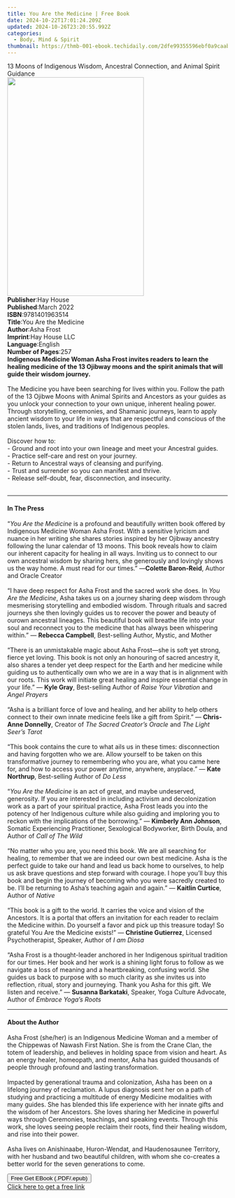 ```yaml
---
title: You Are the Medicine | Free Book
date: 2024-10-22T17:01:24.209Z
updated: 2024-10-26T23:20:55.992Z
categories:
  - Body, Mind & Spirit
thumbnail: https://thmb-001-ebook.techidaily.com/2dfe99355596ebf0a9caabf722929b2aad7be6e408a3d345ee052981a3542678.jpg
---
```

<main id="book-container">
  <div class="flex flex-col">
    <div class="book-brief flex-1 py-6 px-4 sm:p-6 md:py-10 md:px-8">
      <!-- brief-->
      <div class="book-brief-main">
        13 Moons of Indigenous Wisdom, Ancestral Connection, and Animal Spirit
        Guidance
      </div>
    </div>
    <div
      class="book-meta-info flex-1 grid gap-4 col-start-1 col-end-3 row-start-1 sm:mb-6 sm:grid-cols-4 lg:gap-6 lg:col-start-2 lg:row-end-6 lg:row-span-6 lg:mb-0"
    >
      <div
        class="book-meta-info-left place-content-center mt-4 p-4 text-sm leading-6 col-start-2 col-span-2 dark:text-slate-400"
      >
        <img
          class="w-full h-500 object-cover rounded-lg sm:h-255 sm:col-span-2 lg:col-span-full"
          src="https://img-001-ebook.techidaily.com/fe8f7a4eac9c8cb146d89808f9d73d2f3735ce808f095dbb713fcf31933a6d8d.jpg"
          alt=""
          width="312"
          height="500"
        />
      </div>
      <div
        class="book-meta-info-right mt-2 col-start-1 row-start-2 col-span-3 self-center"
      >
        <!-- meta data  -->
        <div class="flex flex-col px-4 md:px-8">
          <div class="flex-1">
            <strong>Publisher</strong>:<span class="px-2">Hay House</span>
          </div>
          <div class="flex-1">
            <strong>Published</strong>:<span class="px-2">March 2022</span>
          </div>
          <div class="flex-1">
            <strong>ISBN</strong>:<span class="px-2">9781401963514</span>
          </div>
          <div class="flex-1">
            <strong>Title</strong>:<span class="px-2"
              >You Are the Medicine</span
            >
          </div>
          <div class="flex-1">
            <strong>Author</strong>:<span class="px-2">Asha Frost</span>
          </div>
          <div class="flex-1">
            <strong>Imprint</strong>:<span class="px-2">Hay House LLC</span>
          </div>
          <div class="flex-1">
            <strong>Language</strong>:<span class="px-2">English</span>
          </div>
          <div class="flex-1">
            <strong>Number of Pages</strong>:<span class="px-2">257</span>
          </div>
        </div>
      </div>
    </div>
    <div class="book-description flex-1 py-6 px-4 sm:p-6 md:py-10 md:px-8">
      <div class="book-description-main">
        <div accordion-content="" id="description">
          <b
            >Indigenous Medicine Woman Asha Frost invites readers to learn the
            healing medicine of the 13 Ojibway moons and the spirit animals that
            will guide their wisdom journey.</b
          ><br /><br />The Medicine you have been searching for lives within
          you. Follow the path of the 13 Ojibwe Moons with Animal Spirits and
          Ancestors as your guides as you unlock your connection to your own
          unique, inherent healing power. Through storytelling, ceremonies, and
          Shamanic journeys, learn to apply ancient wisdom to your life in ways
          that are respectful and conscious of the stolen lands, lives, and
          traditions of Indigenous peoples.<br />&nbsp;<br />Discover how to:<br />-
          Ground and root into your own lineage and meet your Ancestral
          guides.<br />- Practice self-care and rest on your journey.<br />-
          Return to Ancestral ways of cleansing and purifying.<br />- Trust and
          surrender so you can manifest and thrive.<br />- Release self-doubt,
          fear, disconnection, and insecurity.<br />&nbsp;
        </div>
        <div class="accordion-fader"></div>
      </div>
    </div>
    <div class="book-excerpts flex-1 py-6 px-4 sm:p-6 md:py-10 md:px-8">
      <!-- excerpts-->
      <div class="book-excerpts-main">
        <hr />
        <h4 class="placeholder placeholder-heading">
          <span>In The Press</span>
        </h4>
        <p>
          “<i>You Are the Medicine</i> is a profound and beautifully written
          book offered by Indigenous Medicine Woman Asha Frost. With a sensitive
          lyricism and nuance in her writing she shares stories inspired by her
          Ojibway ancestry following the lunar calendar of 13 moons. This book
          reveals how to claim our inherent capacity for healing in all ways.
          Inviting us to connect to our own ancestral wisdom by sharing hers,
          she generously and lovingly shows us the way home. A must read for our
          times.” —<b>Colette Baron-Reid</b>, Author and Oracle Creator<br /><br />“I
          have deep respect for Asha Frost and the sacred work she does. In
          <i>You Are the Medicine</i>, Asha takes us on a journey sharing deep
          wisdom through mesmerising storytelling and embodied wisdom. Through
          rituals and sacred journeys she then lovingly guides us to recover the
          power and beauty of ourown ancestral lineages. This beautiful book
          will breathe life into your soul and reconnect you to the medicine
          that has always been whispering within.” — <b>Rebecca Campbell</b>,
          Best-selling Author, Mystic, and Mother<br /><br />“There is an
          unmistakable magic about Asha Frost—she is soft yet strong, fierce yet
          loving. This book is not only an honouring of sacred ancestry it, also
          shares a tender yet deep respect for the Earth and her medicine while
          guiding us to authentically own who we are in a way that is in
          alignment with our roots. This work will initiate great healing and
          inspire essential change in your life.” — <b>Kyle Gray</b>,
          Best-selling Author of <i>Raise Your Vibration</i> and
          <i>Angel Prayers<br /><br /></i>“Asha is a brilliant force of love and
          healing, and her ability to help others connect to their own innate
          medicine feels like a gift from Spirit.” — <b>Chris-Anne Donnelly</b>,
          Creator of <i>The Sacred Creator’s Oracle</i> and
          <i>The Light Seer’s Tarot</i><br /><br />“This book contains the cure
          to what ails us in these times: disconnection and having forgotten who
          we are. Allow yourself to be taken on this transformative journey to
          remembering who you are, what you came here for, and how to access
          your power anytime, anywhere, anyplace.” — <b>Kate Northrup</b>,
          Best-selling Author of <i>Do Less<br /><br /></i>“<i
            >You Are the Medicine</i
          >
          is an act of great, and maybe undeserved, generosity. If you are
          interested in including activism and decolonization work as a part of
          your spiritual practice, Asha Frost leads you into the potency of her
          Indigenous culture while also guiding and imploring you to reckon with
          the implications of the borrowing.” — <b>Kimberly Ann Johnson</b>,
          Somatic Experiencing Practitioner, Sexological Bodyworker, Birth
          Doula, and Author of <i>Call of The Wild</i><br /><br />“No matter who
          you are, you need this book. We are all searching for healing, to
          remember that we are indeed our own best medicine. Asha is the perfect
          guide to take our hand and lead us back home to ourselves, to help us
          ask brave questions and step forward with courage. I hope you’ll buy
          this book and begin the journey of becoming who you were sacredly
          created to be. I’ll be returning to Asha’s teaching again and again.”
          — <b>Kaitlin Curtice</b>, Author of <i>Native<br /><br /></i>“This
          book is a gift to the world. It carries the voice and vision of the
          Ancestors. It is a portal that offers an invitation for each reader to
          reclaim the Medicine within. Do yourself a favor and pick up this
          treasure today! So grateful You Are the Medicine exists!” —
          <b>Christine Gutierrez</b>, Licensed Psychotherapist, Speaker, Author
          of <i>I am Diosa<br /><br /></i>“Asha Frost is a thought-leader
          anchored in her Indigenous spiritual tradition for our times. Her book
          and her work is a shining light forus to follow as we navigate a loss
          of meaning and a heartbreaking, confusing world. She guides us back to
          purpose with so much clarity as she invites us into reflection,
          ritual, story and journeying. Thank you Asha for this gift. We listen
          and receive.” — <b>Susanna Barkataki</b>, Speaker, Yoga Culture
          Advocate, Author of <i>Embrace Yoga’s Roots</i>
        </p>
      </div>
    </div>
    <div class="book-about-author flex-1 py-6 px-4 sm:p-6 md:py-10 md:px-8">
      <!-- about author-->
      <div class="book-main-author-main">
        <hr />
        <h4 class="placeholder placeholder-heading">
          <span>About the Author</span>
        </h4>
        <p>
          Asha Frost (she/her) is an Indigenous Medicine Woman and a member of
          the Chippewas of Nawash First Nation. She is from the Crane Clan, the
          totem of leadership, and believes in holding space from vision and
          heart. As an energy healer, homeopath, and mentor, Asha has guided
          thousands of people through profound and lasting transformation.<br /><br />Impacted
          by generational trauma and colonization, Asha has been on a lifelong
          journey of reclamation. A lupus diagnosis sent her on a path of
          studying and practicing a multitude of energy Medicine modalities with
          many guides. She has blended this life experience with her innate
          gifts and the wisdom of her Ancestors. She loves sharing her Medicine
          in powerful ways through Ceremonies, teachings, and speaking events.
          Through this work, she loves seeing people reclaim their roots, find
          their healing wisdom, and rise into their power.<br /><br />Asha lives
          on Anishinaabe, Huron-Wendat, and Haudenosaunee Territory, with her
          husband and two beautiful children, with whom she co-creates a better
          world for the seven generations to come.
        </p>
      </div>
    </div>
    <div class="book-free-get flex-1 py-6 px-4 sm:p-6 md:py-10 md:px-8">
      <button
        id="btn-free-get"
        class="bg-blue-500 hover:bg-blue-700 text-white font-bold py-2 px-4 rounded"
      >
        Free Get EBook (.PDF/.epub)
      </button>
      <div id="countdown-display" class="px-2 text-lg mt-2"></div>
      <a
        id="free-link"
        class="hidden bg-blue-500 hover:bg-blue-700 text-white font-bold py-2 px-4 rounded"
        href="https://www.ebooks.com/en-us/book/210313844/you-are-the-medicine/asha-frost/"
        target="_blank"
        >Click here to get a free link</a
      >
    </div>
    <script>
      let countdownTime = 0;
      let countdownInterval = null;
      document
        .getElementById('btn-free-get')
        .addEventListener('click', startCountdown);
      function startCountdown() {
        countdownTime = new Date().getTime() + 60000 * 3;
        countdownInterval = setInterval(updateCountdown, 1000);
        document.getElementById('btn-free-get').disabled = true;
        document
          .getElementById('btn-free-get')
          .classList.add('bg-gray-500', 'cursor-not-allowed');
      }
      function updateCountdown() {
        let currentTime = new Date().getTime();
        let timeLeft = countdownTime - currentTime;
        let secondsLeft = Math.floor(timeLeft / 1000);
        document.getElementById('countdown-display').innerHTML =
          `Remaining time: ${secondsLeft} seconds.`;
        if (secondsLeft <= 0) {
          clearInterval(countdownInterval);
          document.getElementById('btn-free-get').classList.add('hidden');
          document.getElementById('free-link').classList.remove('hidden');
          document.getElementById('countdown-display').innerHTML = '';
        }
      }
    </script>
  </div>
</main>

<ins class="adsbygoogle"
      style="display:block"
      data-ad-client="ca-pub-7571918770474297"
      data-ad-slot="8358498916"
      data-ad-format="auto"
      data-full-width-responsive="true"></ins>
    